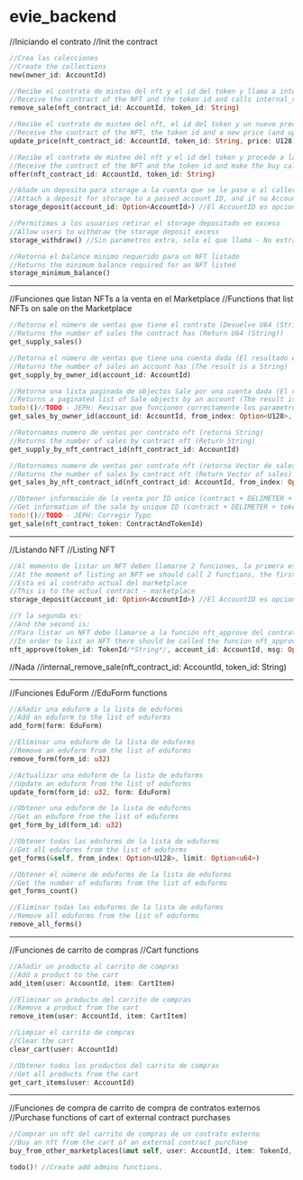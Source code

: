 # evie_backend

//Iniciando el contrato
//Init the contract

```rs
//Crea las colecciones
//Create the collections
new(owner_id: AccountId) 
```
```rs
//Recibe el contrato de minteo del nft y el id del token y llama a internal_remove_sale
//Receive the contract of the NFT and the token id and calls internal_remove_sale
remove_sale(nft_contract_id: AccountId, token_id: String)
```
    
```rs
//Recibe el contrato de minteo del nft, el id del token y un nuevo precio (Y lo actualiza)
//Receive the contract of the NFT, the token id and a new price (and update)
update_price(nft_contract_id: AccountId, token_id: String, price: U128)
```
    
```rs
//Recibe el contrato de minteo del nft y el id del token y procede a la compra llamando a process_purchase
//Receive the contract of the NFT and the token id and make the buy calling to process_purchase
offer(nft_contract_id: AccountId, token_id: String)
```
    
```rs
//Añade un deposito para storage a la cuenta que se le pase o al caller si no se le pasa una
//Attach a deposit for storage to a passed account ID, and if no Account ID it takes the caller
storage_deposit(account_id: Option<AccountId>) //El AccountID es opcional, si no se manda toma el caller - optional, if not passed take the caller
```
    
```rs
//Permitimos a los usuarios retirar el storage depositado en exceso
//Allow users to withdraw the storage deposit excess
storage_withdraw() //Sin parametros extra, solo el que llama - No extra parameter, takes the caller
```
    
```rs
//Retorna el balance minimo requerido para un NFT listado
//Returns the minimum balance required for an NFT listed
storage_minimum_balance()
```

__________________________________________________________________________________________________________________________________________________

//Funciones que listan NFTs a la venta en el Marketplace
//Functions that list NFTs on sale on the Marketplace

```rs
//Retorna el número de ventas que tiene el contrato (Devuelve U64 (String))
//Returns the number of sales the contract has (Return U64 (String))
get_supply_sales()
```
    
```rs
//Retorna el número de ventas que tiene una cuenta dada (El resultado es un String)
//Returns the number of sales an account has (The result is a String)
get_supply_by_owner_id(account_id: AccountId)
```
    
```rs
//Retorna una lista paginada de objectos Sale por una cuenta dada (El resultado es un Vector)
//Returns a paginated list of Sale objects by an account (The result is a Vector)
todo!()//TODO - JEPH: Revisar que funcionen correctamente los parametros opcionales
get_sales_by_owner_id(account_id: AccountId, from_index: Option<U128>, limit: Option<u64>,)
```
    
```rs
//Retornamos numero de ventas por contrato nft (retorna String)
//Returns the number of sales by contract nft (Return String)
get_supply_by_nft_contract_id(nft_contract_id: AccountId)
```
    
```rs
//Retornamos numero de ventas por contrato nft (retorna Vector de sales)
//Returns the number of sales by contract nft (Return Vector of sales)
get_sales_by_nft_contract_id(nft_contract_id: AccountId, from_index: Option<U128>, limit: Option<u64>,)
```
    
```rs
//Obtener información de la venta por ID unico (contract + DELIMETER + token ID)
//Get information of the sale by unique ID (contract + DELIMETER + token ID)
todo!()//TODO - JEPH: Corregir Typo
get_sale(nft_contract_token: ContractAndTokenId)
```
__________________________________________________________________________________________________________________________________________________

//Listando NFT
//Listing NFT

```rs
//Al momento de listar un NFT deben llamarse 2 funciones, la primera es storage_deposit Y SE LE ANEXA UN DEPOSITO
//At the moment of listing an NFT we should call 2 functions, the first is storage_deposit A WE ATTACH A DEPOSIT
//Esta es al contrato actual del marketplace
//This is to the actual contract - marketplace
storage_deposit(account_id: Option<AccountId>) //El AccountID es opcional, si no se manda toma el caller - optional, if not passed take the caller
```

```rs
//Y la segunda es:
//And the second is:
//Para listar un NFT debe llamarse a la función nft_approve del contrato original en el que se minteó el nft
//In order to list an NFT there should be called the funcion nft_approve in the orginal nft contract
nft_approve(token_id: TokenId/*String*/, account_id: AccountId, msg: Option<String> /*Required*/)
```

//Nada
//internal_remove_sale(nft_contract_id: AccountId, token_id: String)

__________________________________________________________________________________________________________________________________________________

//Funciones EduForm
//EduForm functions

```rs
//Añadir una eduform a la lista de eduforms
//Add an eduform to the list of eduforms
add_form(form: EduForm)
```

```rs
//Eliminar una eduform de la lista de eduforms
//Remove an eduform from the list of eduforms
remove_form(form_id: u32)
```

```rs
//Actualizar una eduform de la lista de eduforms
//Update an eduform from the list of eduforms
update_form(form_id: u32, form: EduForm)
```

```rs
//Obtener una eduform de la lista de eduforms
//Get an eduform from the list of eduforms
get_form_by_id(form_id: u32)
```

```rs
//Obtener todas las eduforms de la lista de eduforms
//Get all eduforms from the list of eduforms
get_forms(&self, from_index: Option<U128>, limit: Option<u64>)
```
    
```rs
//Obtener el número de eduforms de la lista de eduforms
//Get the number of eduforms from the list of eduforms
get_forms_count()
```
    
```rs
//Eliminar todas las eduforms de la lista de eduforms
//Remove all eduforms from the list of eduforms
remove_all_forms()
```    
__________________________________________________________________________________________________________________________________________________

//Funciones de carrito de compras
//Cart functions

```rs
//Añadir un producto al carrito de compras
//Add a product to the cart
add_item(user: AccountId, item: CartItem)
```

```rs
//Eliminar un producto del carrito de compras
//Remove a product from the cart
remove_item(user: AccountId, item: CartItem)
```

```rs
//Limpiar el carrito de compras
//Clear the cart
clear_cart(user: AccountId)
```

```rs
//Obtener todos los productos del carrito de compras
//Get all products from the cart
get_cart_items(user: AccountId)
```

<!-- ```rs
//Obtener el número de productos del carrito de compras
//Get the number of products from the cart
get_cart_items_count(user: AccountId)
``` -->
    
__________________________________________________________________________________________________________________________________________________


//Funciones de compra de carrito de compra de contratos externos
//Purchase functions of cart of external contract purchases

```rs
//Comprar un nft del carrito de compras de un contrato externo
//Buy an nft from the cart of an external contract purchase
buy_from_other_marketplaces(&mut self, user: AccountId, item: TokenId, price: U128)
```



```rs
todo()! //Create add admins functions.
```